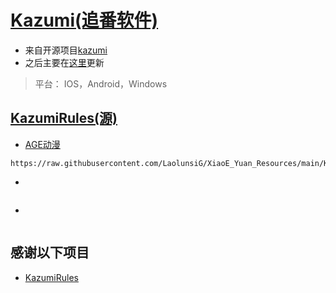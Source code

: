 # [Kazumi(追番软件)](https://github.com/Predidit/Kazumi)
- 来自开源项目[kazumi](https://github.com/Predidit/Kazumi)
- 之后主要在[这里](https://github.com/LaolunsiG/KazumiRules/tree/test)更新
> 平台： IOS，Android，Windows

## [KazumiRules(源)](https://github.com/LaolunsiG/XiaoE_Yuan_Resources/tree/main/Kazumi)
- [AGE动漫](https://github.com/Predidit/KazumiRules/blob/main/AGE.json)
```
https://raw.githubusercontent.com/LaolunsiG/XiaoE_Yuan_Resources/main/Kazumi/AGE.json
```
-
```
```
-
```
```

## 感谢以下项目
- [KazumiRules](https://github.com/Predidit/KazumiRules)
